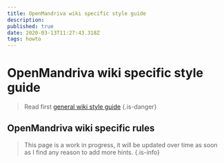 ```yaml
---
title: OpenMandriva wiki specific style guide
description: 
published: true
date: 2020-03-13T11:27:43.318Z
tags: howto
---
```


# OpenMandriva wiki specific style guide
> Read first [general wiki style guide](/en/doc/wiki-style-guide)
{.is-danger}

## OpenMandriva wiki specific rules

> This page is a work in progress, it will be updated over time as soon as I find any reason to add more hints.
{.is-info}


